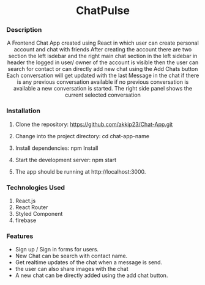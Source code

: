 <h1 align="center">ChatPulse</h1>
 
### Description

<p align="center">
  A Frontend Chat App created using React in which user can create personal account and chat with friends After creating the account there are two section the left isdebar and the right main chat section in the left sidebar in header the logged in user/ owner of the account is visible then the user can search for contact or can directly add new chat using the Add Chats button Each conversation will get updated with the last Message in the chat if there is any previous conversation available if no previous conversation is available a new conversation is started. The right side panel shows the current selected conversation
</p>

### Installation

1. Clone the repository:
   https://github.com/akkip23/Chat-App.git

2. Change into the project directory:
   cd chat-app-name

3. Install dependencies:
   npm Install

4. Start the development server:
   npm start

5. The app should be running at http://localhost:3000.

### Technologies Used

1. React.js
2. React Router
3. Styled Component
4. firebase

### Features

- Sign up / Sign in forms for users.
- New Chat can be search with contact name.
- Get realtime updates of the chat when a message is send.
- the user can also share images with the chat
- A new chat can be directly added using the add chat button.
